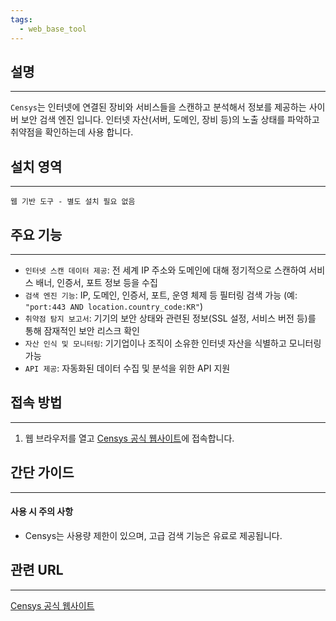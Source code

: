 ```yaml
---
tags:
  - web_base_tool
---
```

## 설명
---
`Censys`는 인터넷에 연결된 장비와 서비스들을 스캔하고 분석해서 정보를 제공하는 사이버 보안 검색 엔진 입니다. 인터넷 자산(서버, 도메인, 장비 등)의 노출 상태를 파악하고 취약점을 확인하는데 사용 합니다.

## 설치 영역
---
`웹 기반 도구 - 별도 설치 필요 없음`

## 주요 기능
---
- `인터넷 스캔 데이터 제공`: 전 세계 IP 주소와 도메인에 대해 정기적으로 스캔하여 서비스 배너, 인증서, 포트 정보 등을 수집
- `검색 엔진 기능`: IP, 도메인, 인증서, 포트, 운영 체제 등 필터링 검색 가능 (예: `"port:443 AND location.country_code:KR"`)
- `취약점 탐지 보고서`: 기기의 보안 상태와 관련된 정보(SSL 설정, 서비스 버전 등)를 통해 잠재적인 보안 리스크 확인
- `자산 인식 및 모니터링`: 기기업이나 조직이 소유한 인터넷 자산을 식별하고 모니터링 가능
- `API 제공`: 자동화된 데이터 수집 및 분석을 위한 API 지원

## 접속 방법
---
1. 웹 브라우저를 열고 [Censys 공식 웹사이트](https://search.censys.io/)에 접속합니다.

## 간단 가이드
---
#### 사용 시 주의 사항
- Censys는 사용량 제한이 있으며, 고급 검색 기능은 유료로 제공됩니다.

## 관련 URL
---
[Censys 공식 웹사이트](https://search.censys.io/)

